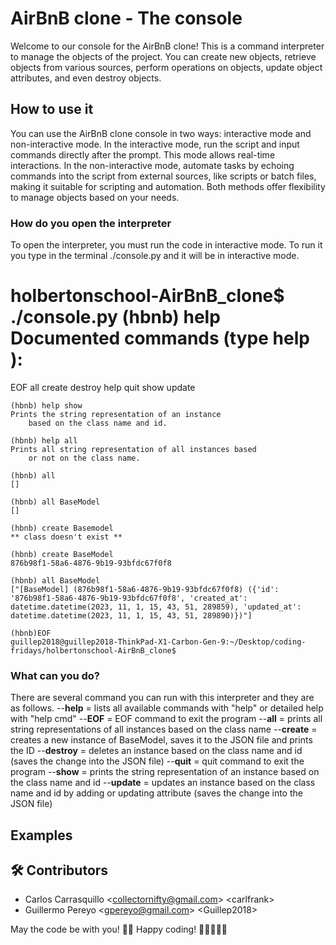 # AirBnB clone - The console

Welcome to our console for the AirBnB clone! This is a command interpreter to manage the objects of the project. You can create new objects, retrieve objects from various sources, perform operations on objects, update object attributes, and even destroy objects.

## How to use it

You can use the AirBnB clone console in two ways: interactive mode and non-interactive mode. In the interactive mode, run the script and input commands directly after the prompt. This mode allows real-time interactions. In the non-interactive mode, automate tasks by echoing commands into the script from external sources, like scripts or batch files, making it suitable for scripting and automation. Both methods offer flexibility to manage objects based on your needs.

### How do you open the interpreter

To open the interpreter, you must run the code in interactive mode. To run it you type in the terminal ./console.py and it will be in interactive mode.

holbertonschool-AirBnB_clone$ ./console.py
(hbnb) help
Documented commands (type help <topic>):
========================================
EOF all create destroy help quit show update

    (hbnb) help show
    Prints the string representation of an instance
        based on the class name and id.

    (hbnb) help all
    Prints all string representation of all instances based
        or not on the class name.

    (hbnb) all
    []

    (hbnb) all BaseModel
    []

    (hbnb) create Basemodel
    ** class doesn't exist **

    (hbnb) create BaseModel
    876b98f1-58a6-4876-9b19-93bfdc67f0f8

    (hbnb) all BaseModel
    ["[BaseModel] (876b98f1-58a6-4876-9b19-93bfdc67f0f8) ({'id': '876b98f1-58a6-4876-9b19-93bfdc67f0f8', 'created_at': datetime.datetime(2023, 11, 1, 15, 43, 51, 289859), 'updated_at': datetime.datetime(2023, 11, 1, 15, 43, 51, 289890)})"]

    (hbnb)EOF
    guillep2018@guillep2018-ThinkPad-X1-Carbon-Gen-9:~/Desktop/coding-fridays/holbertonschool-AirBnB_clone$

### What can you do?

There are several command you can run with this interpreter and they are as follows.
--**help** = lists all available commands with "help" or detailed help with "help cmd"
--**EOF** = EOF command to exit the program
--**all** = prints all string representations of all instances based on the class name
--**create** = creates a new instance of BaseModel, saves it to the JSON file and prints the ID
--**destroy** = deletes an instance based on the class name and id (saves the change into the JSON file)
--**quit** = quit command to exit the program
--**show** = prints the string representation of an instance based on the class name and id
--**update** = updates an instance based on the class name and id by adding or updating attribute (saves the change into the JSON file)

## Examples

## 🛠️ Contributors

- Carlos Carrasquillo \<collectornifty@gmail.com\> \<carlfrank\>
- Guillermo Pereyo \<gpereyo@gmail.com\> \<Guillep2018\>

May the code be with you! 🌌👾
Happy coding! 🚀👨‍💻👩‍💻
